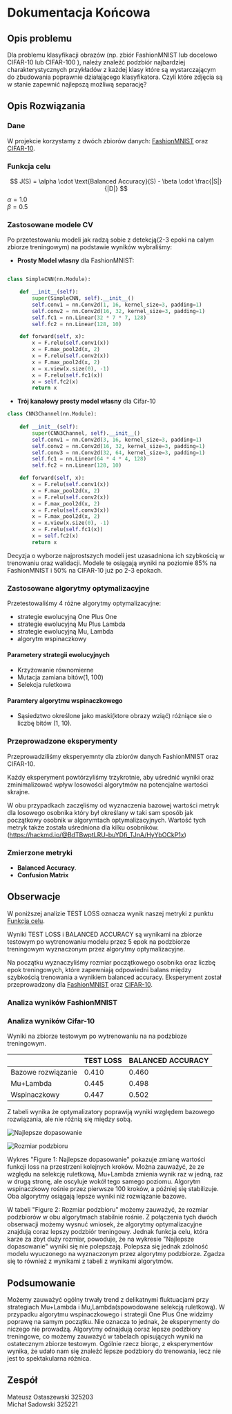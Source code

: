 # Dokumentacja Końcowa

## Opis problemu
Dla problemu klasyfikacji obrazów (np. zbiór FashionMNIST lub docelowo CIFAR-10 lub CIFAR-100 ), należy znaleźć podzbiór najbardziej charakterystycznych przykładów z każdej klasy które są wystarczającym do zbudowania poprawnie działającego klasyfikatora. Czyli które zdjęcia są w stanie zapewnić najlepszą możliwą separację?

## Opis Rozwiązania

### Dane

W projekcie korzystamy z dwóch zbiorów danych: [FashionMNIST](https://pytorch.org/vision/0.19/generated/torchvision.datasets.FashionMNIST.html) oraz [CIFAR-10](https://pytorch.org/vision/main/generated/torchvision.datasets.CIFAR10.html).

### Funkcja celu 
$$
J(S) = \alpha \cdot \text{Balanced Accuracy}(S) - \beta \cdot \frac{|S|}{|D|}
$$
$\alpha = 1.0$  
$\beta = 0.5$

### Zastosowane modele CV

Po przetestowaniu modeli jak radzą sobie z detekcją(2-3 epoki na calym zbiorze treningowym) na podstawie wyników wybraliśmy: 

- **Prosty Model własny** dla FashionMNIST:
```python

class SimpleCNN(nn.Module):

    def __init__(self):  
        super(SimpleCNN, self).__init__()  
        self.conv1 = nn.Conv2d(1, 16, kernel_size=3, padding=1)  
        self.conv2 = nn.Conv2d(16, 32, kernel_size=3, padding=1)  
        self.fc1 = nn.Linear(32 * 7 * 7, 128)  
        self.fc2 = nn.Linear(128, 10)  

    def forward(self, x):
        x = F.relu(self.conv1(x))
        x = F.max_pool2d(x, 2)
        x = F.relu(self.conv2(x))
        x = F.max_pool2d(x, 2)
        x = x.view(x.size(0), -1)
        x = F.relu(self.fc1(x))
        x = self.fc2(x)
        return x
```

- **Trój kanałowy prosty model własny** dla Cifar-10
```python
class CNN3Channel(nn.Module):  
    
    def __init__(self):  
        super(CNN3Channel, self).__init__()  
        self.conv1 = nn.Conv2d(3, 16, kernel_size=3, padding=1)  
        self.conv2 = nn.Conv2d(16, 32, kernel_size=3, padding=1)  
        self.conv3 = nn.Conv2d(32, 64, kernel_size=3, padding=1)  
        self.fc1 = nn.Linear(64 * 4 * 4, 128)  
        self.fc2 = nn.Linear(128, 10)  

    def forward(self, x):
        x = F.relu(self.conv1(x))
        x = F.max_pool2d(x, 2)
        x = F.relu(self.conv2(x))
        x = F.max_pool2d(x, 2)
        x = F.relu(self.conv3(x))
        x = F.max_pool2d(x, 2)
        x = x.view(x.size(0), -1)
        x = F.relu(self.fc1(x))
        x = self.fc2(x)
        return x
```

Decyzja o wyborze najprostszych modeli jest uzasadniona ich szybkością w trenowaniu oraz walidacji. Modele te osiągają wyniki na poziomie 85% na FashionMNIST i 50% na CIFAR-10 już po 2-3 epokach.

### Zastosowane algorytmy optymalizacyjne

Przetestowaliśmy 4 różne algorytmy optymalizacyjne:
- strategie ewolucyjną One Plus One
- strategie ewolucyjną Mu Plus Lambda
- strategie ewolucyjną Mu, Lambda
- algorytm wspinaczkowy

#### Parametery strategii ewolucyjnych 
- Krzyżowanie równomierne
- Mutacja zamiana bitów(1, 100)
- Selekcja ruletkowa

#### Paramtery algorytmu wspinaczkowego
- Sąsiedztwo określone jako maski(ktore obrazy wziąć) różniące sie o liczbę bitów (1, 10).


### Przeprowadzone eksperymenty

Przeprowadziliśmy eksperyemnty dla zbiorów danych FashionMNIST oraz CIFAR-10.

Każdy eksperyment powtórzyliśmy trzykrotnie, aby uśrednić wyniki oraz zminimalizować wpływ losowości algorytmów na potencjalne wartości skrajne.

W obu przypadkach zaczęliśmy od wyznaczenia bazowej wartości metryk dla losowego osobnika który był określany w taki sam sposób jak początkowy osobnik w algorymtach optymalizacyjnych. Wartość tych metryk także została uśredniona dla kilku osobników.(https://hackmd.io/@BdTBwptLRU-buYDfi_TJnA/HyYbOCkP1x)


### Zmierzone metryki
  - **Balanced Accuracy**.  
  - **Confusion Matrix**

## Obserwacje
W poniższej analizie TEST LOSS oznacza wynik naszej metryki z punktu [Funkcja celu](#funkcja-celu).

Wyniki TEST LOSS i BALANCED ACCURACY są wynikami na zbiorze testowym po wytrenowaniu modelu przez 5 epok na podzbiorze treningowym wyznaczonym przez algorytmy optymalizacyjne.

Na początku wyznaczyliśmy rozmiar początkowego osobnika oraz liczbę epok treningowych, które zapewniają odpowiedni balans między szybkością trenowania a wynikiem balanced accuracy. Eksperyment został przeprowadzony dla [FashionMNIST](../notebooks/01-MO-FashionMnist_initial_ind_size.ipynb) oraz [CIFAR-10](../notebooks/03-MO-Cifar_initial_indyvidual.ipynb).

### Analiza wyników FashionMNIST

### Analiza wyników Cifar-10


Wyniki na zbiorze testowym po wytrenowaniu na na podzbioze treningowym. 

|                   |    TEST LOSS       | BALANCED ACCURACY |
| ----------------- | ------------------ | ----------------- | 
| Bazowe rozwiązanie| 0.410              | 0.460             | 
| Mu+Lambda         | 0.445              | 0.498             |
| Wspinaczkowy      | 0.447              | 0.502             | 

Z tabeli wynika że optymalizatory poprawiją wyniki względem bazowego rozwiązania, ale nie różnią się między sobą.

![Najlepsze dopasowanie](MO/dopasowanie.png)

![Rozmiar podzbioru](MO/rozmiar.png)  


Wykres "Figure 1: Najlepsze dopasowanie" pokazuje zmianę wartości funkcji loss na przestrzeni kolejnych kroków. Można zauważyć, że ze względu na selekcję ruletkową, Mu+Lambda zmienia wynik raz w jedną, raz w drugą stronę, ale oscyluje wokół tego samego poziomu. Algorytm wspinaczkowy rośnie przez pierwsze 100 kroków, a później się stabilizuje. Oba algorytmy osiągają lepsze wyniki niż rozwiązanie bazowe.

W tabeli "Figure 2: Rozmiar podzbioru" możemy zauważyć, że rozmiar podzbiorów w obu algorytmach stabilnie rośnie. Z połączenia tych dwóch obserwacji możemy wysnuć wniosek, że algorytmy optymalizacyjne znajdują coraz lepszy podzbiór treningowy. Jednak funkcja celu, która karze za zbyt duży rozmiar, powoduje, że na wykresie "Najlepsze dopasowanie" wyniki się nie polepszają. Polepsza się jednak zdolność modelu wyuczonego na wyznaczonym przez algorytmy podzbiorze. Zgadza się to również z wynikami z tabeli z wynikami algorytmów.

## Podsumowanie 

Możemy zauważyć ogólny trwały trend z delikatnymi fluktuacjami przy strategiach Mu+Lambda i Mu,Lambda(spowodowane selekcją ruletkową). W przypadku algorytmu wspinaczkowego i strategii One Plus One widzimy poprawę na samym początku. Nie oznacza to jednak, że eksperymenty do niczego nie prowadzą. Algorytmy odnajdują coraz lepsze podzbiory treningowe, co możemy zauważyć w tabelach opisujących wyniki na ostatecznym zbiorze testowym. Ogólnie rzecz biorąc, z eksperymentów wynika, że udało nam się znaleźć lepsze podzbiory do trenowania, lecz nie jest to spektakularna różnica.

## Zespół
Mateusz Ostaszewski 325203  
Michał Sadowski 325221
